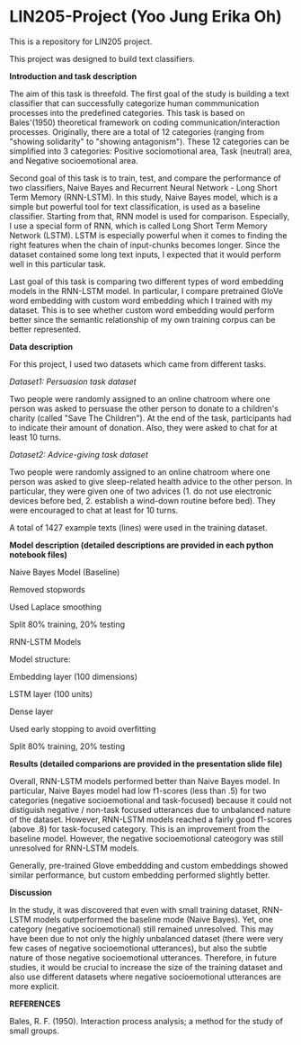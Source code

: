 # LIN205-Project (Yoo Jung Erika Oh)
This is a repository for LIN205 project.

This project was designed to build text classifiers.

<b>Introduction and task description</b>

The aim of this task is threefold.
The first goal of the study is building a text classifier that can successfully categorize human commmunication processes into the predefined categories. This task is based on Bales'(1950) theoretical framework on coding communication/interaction processes. Originally, there are a total of 12 categories (ranging from "showing solidarity" to "showing antagonism"). These 12 categories can be simplified into 3 categories: Positive sociomotional area, Task (neutral) area, and Negative socioemotional area. 

Second goal of this task is to train, test, and compare the performance of two classifiers, Naive Bayes and Recurrent Neural Network - Long Short Term Memory (RNN-LSTM). In this study, Naive Bayes model, which is a simple but powerful tool for text classification, is used as a baseline classifier. Starting from that, RNN model is used for comparison. Especially, I use a special form of RNN, which is called Long Short Term Memory Network (LSTM). LSTM is especially powerful when it comes to finding the right features when the chain of input-chunks becomes longer. Since the dataset contained some long text inputs, I expected that it would perform well in this particular task.

Last goal of this task is comparing two different types of word embedding models in the RNN-LSTM model. In particular, I compare pretrained GloVe word embedding with custom word embedding which I trained with my dataset. This is to see whether custom word embedding would perform better since the semantic relationship of my own training corpus can be better represented.


<b>Data description</b>

For this project, I used two datasets which came from different tasks.

<i>Dataset1: Persuasion task dataset</i>

Two people were randomly assigned to an online chatroom where one person was asked to persuase the other person to donate to a children's charity (called "Save The Children"). At the end of the task, participants had to indicate their amount of donation. Also, they were asked to chat for at least 10 turns.

<i>Dataset2: Advice-giving task dataset</i>

Two people were randomly assigned to an online chatroom where one person was asked to give sleep-related health advice to the other person. In particular, they were given one of two advices (1. do not use electronic devices before bed, 2. establish a wind-down routine before bed). They were encouraged to chat at least for 10 turns.

A total of 1427 example texts (lines) were used in the training dataset.


<b>Model description (detailed descriptions are provided in each python notebook files)</b>

Naive Bayes Model (Baseline)

Removed stopwords

Used Laplace smoothing

Split 80% training, 20% testing 


RNN-LSTM Models

Model structure:

Embedding layer (100 dimensions)

LSTM layer (100 units)

Dense layer

Used early stopping to avoid overfitting

Split 80% training, 20% testing


<b>Results (detailed comparions are provided in the presentation slide file)</b>

Overall, RNN-LSTM models performed better than Naive Bayes model. In particular, Naive Bayes model had low f1-scores (less than .5) for two categories (negative socioemotional and task-focused) because it could not distiguish negative / non-task focused utterances due to unbalanced nature of the dataset. However, RNN-LSTM models reached a fairly good f1-scores (above .8) for task-focused category. This is an improvement from the baseline model. However, the negative socioemotional cateogory was still unresolved for RNN-LSTM models. 

Generally, pre-trained Glove embeddding and custom embeddings showed similar performance, but custom embedding performed slightly better. 


<b>Discussion</b>

In the study, it was discovered that even with small training dataset, RNN-LSTM models outperformed the baseline mode (Naive Bayes). Yet, one category (negative socioemotional) still remained unresolved. This may have been due to not only the highly unbalanced dataset (there were very few cases of negative socioemotional utterances), but also the subtle nature of those negative socioemotional utterances. Therefore, in future studies, it would be crucial to increase the size of the training dataset and also use different datasets where negative socioemotional utterances are more explicit.  


<b>REFERENCES</b>

Bales, R. F. (1950). Interaction process analysis; a method for the study of small groups.
